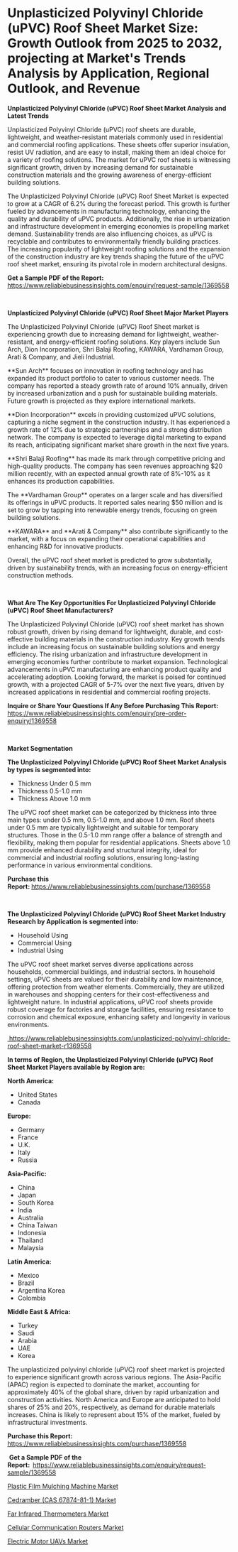 <p><h1>Unplasticized Polyvinyl Chloride (uPVC) Roof Sheet Market Size: Growth Outlook from 2025 to 2032, projecting at Market's Trends Analysis by Application, Regional Outlook, and Revenue</h1></p><p><strong>Unplasticized Polyvinyl Chloride (uPVC) Roof Sheet Market Analysis and Latest Trends</strong></p>
<p><p>Unplasticized Polyvinyl Chloride (uPVC) roof sheets are durable, lightweight, and weather-resistant materials commonly used in residential and commercial roofing applications. These sheets offer superior insulation, resist UV radiation, and are easy to install, making them an ideal choice for a variety of roofing solutions. The market for uPVC roof sheets is witnessing significant growth, driven by increasing demand for sustainable construction materials and the growing awareness of energy-efficient building solutions.</p><p>The Unplasticized Polyvinyl Chloride (uPVC) Roof Sheet Market is expected to grow at a CAGR of 6.2% during the forecast period. This growth is further fueled by advancements in manufacturing technology, enhancing the quality and durability of uPVC products. Additionally, the rise in urbanization and infrastructure development in emerging economies is propelling market demand. Sustainability trends are also influencing choices, as uPVC is recyclable and contributes to environmentally friendly building practices. The increasing popularity of lightweight roofing solutions and the expansion of the construction industry are key trends shaping the future of the uPVC roof sheet market, ensuring its pivotal role in modern architectural designs.</p></p>
<p><strong>Get a Sample PDF of the Report:&nbsp;</strong> <a href="https://www.reliablebusinessinsights.com/enquiry/request-sample/1369558?utm_campaign=75&utm_medium=2&utm_source=Github&utm_content=ia&utm_term=22032025&utm_id=unplasticized-polyvinyl-chloride-upvc-roof-sheet">https://www.reliablebusinessinsights.com/enquiry/request-sample/1369558</a></p>
<p>&nbsp;</p>
<p><strong>Unplasticized Polyvinyl Chloride (uPVC) Roof Sheet Major Market Players</strong></p>
<p><p>The Unplasticized Polyvinyl Chloride (uPVC) Roof Sheet market is experiencing growth due to increasing demand for lightweight, weather-resistant, and energy-efficient roofing solutions. Key players include Sun Arch, Dion Incorporation, Shri Balaji Roofing, KAWARA, Vardhaman Group, Arati & Company, and Jieli Industrial.</p><p>**Sun Arch** focuses on innovation in roofing technology and has expanded its product portfolio to cater to various customer needs. The company has reported a steady growth rate of around 10% annually, driven by increased urbanization and a push for sustainable building materials. Future growth is projected as they explore international markets.</p><p>**Dion Incorporation** excels in providing customized uPVC solutions, capturing a niche segment in the construction industry. It has experienced a growth rate of 12% due to strategic partnerships and a strong distribution network. The company is expected to leverage digital marketing to expand its reach, anticipating significant market share growth in the next five years.</p><p>**Shri Balaji Roofing** has made its mark through competitive pricing and high-quality products. The company has seen revenues approaching $20 million recently, with an expected annual growth rate of 8%-10% as it enhances its production capabilities. </p><p>The **Vardhaman Group** operates on a larger scale and has diversified its offerings in uPVC products. It reported sales nearing $50 million and is set to grow by tapping into renewable energy trends, focusing on green building solutions.</p><p>**KAWARA** and **Arati & Company** also contribute significantly to the market, with a focus on expanding their operational capabilities and enhancing R&D for innovative products.</p><p>Overall, the uPVC roof sheet market is predicted to grow substantially, driven by sustainability trends, with an increasing focus on energy-efficient construction methods.</p></p>
<p>&nbsp;</p>
<p><strong>What Are The Key Opportunities For Unplasticized Polyvinyl Chloride (uPVC) Roof Sheet Manufacturers?</strong></p>
<p><p>The Unplasticized Polyvinyl Chloride (uPVC) roof sheet market has shown robust growth, driven by rising demand for lightweight, durable, and cost-effective building materials in the construction industry. Key growth trends include an increasing focus on sustainable building solutions and energy efficiency. The rising urbanization and infrastructure development in emerging economies further contribute to market expansion. Technological advancements in uPVC manufacturing are enhancing product quality and accelerating adoption. Looking forward, the market is poised for continued growth, with a projected CAGR of 5-7% over the next five years, driven by increased applications in residential and commercial roofing projects.</p></p>
<p><strong>Inquire or Share Your Questions If Any Before Purchasing This Report:</strong> <a href="https://www.reliablebusinessinsights.com/enquiry/pre-order-enquiry/1369558?utm_campaign=75&utm_medium=2&utm_source=Github&utm_content=ia&utm_term=22032025&utm_id=unplasticized-polyvinyl-chloride-upvc-roof-sheet">https://www.reliablebusinessinsights.com/enquiry/pre-order-enquiry/1369558</a></p>
<p>&nbsp;</p>
<p><strong>Market Segmentation</strong></p>
<p><strong>The Unplasticized Polyvinyl Chloride (uPVC) Roof Sheet Market Analysis by types is segmented into:</strong></p>
<p><ul><li>Thickness Under 0.5 mm</li><li>Thickness 0.5-1.0 mm</li><li>Thickness Above 1.0 mm</li></ul></p>
<p><p>The uPVC roof sheet market can be categorized by thickness into three main types: under 0.5 mm, 0.5-1.0 mm, and above 1.0 mm. Roof sheets under 0.5 mm are typically lightweight and suitable for temporary structures. Those in the 0.5-1.0 mm range offer a balance of strength and flexibility, making them popular for residential applications. Sheets above 1.0 mm provide enhanced durability and structural integrity, ideal for commercial and industrial roofing solutions, ensuring long-lasting performance in various environmental conditions.</p></p>
<p><strong>Purchase this Report:&nbsp;</strong><a href="https://www.reliablebusinessinsights.com/purchase/1369558?utm_campaign=75&utm_medium=2&utm_source=Github&utm_content=ia&utm_term=22032025&utm_id=unplasticized-polyvinyl-chloride-upvc-roof-sheet">https://www.reliablebusinessinsights.com/purchase/1369558</a></p>
<p>&nbsp;</p>
<p><strong>The Unplasticized Polyvinyl Chloride (uPVC) Roof Sheet Market Industry Research by Application is segmented into:</strong></p>
<p><ul><li>Household Using</li><li>Commercial Using</li><li>Industrial Using</li></ul></p>
<p><p>The uPVC roof sheet market serves diverse applications across households, commercial buildings, and industrial sectors. In household settings, uPVC sheets are valued for their durability and low maintenance, offering protection from weather elements. Commercially, they are utilized in warehouses and shopping centers for their cost-effectiveness and lightweight nature. In industrial applications, uPVC roof sheets provide robust coverage for factories and storage facilities, ensuring resistance to corrosion and chemical exposure, enhancing safety and longevity in various environments.</p></p>
<p><a href="https://www.reliablebusinessinsights.com/unplasticized-polyvinyl-chloride-roof-sheet-market-r1369558?utm_campaign=75&utm_medium=2&utm_source=Github&utm_content=ia&utm_term=22032025&utm_id=unplasticized-polyvinyl-chloride-upvc-roof-sheet">&nbsp;https://www.reliablebusinessinsights.com/unplasticized-polyvinyl-chloride-roof-sheet-market-r1369558</a></p>
<p><strong>In terms of Region, the Unplasticized Polyvinyl Chloride (uPVC) Roof Sheet Market Players available by Region are:</strong></p>
<p>
    <p> <strong> North America: </strong>
        <ul>
            <li>United States</li>
            <li>Canada</li>
        </ul>
        </p> 
    <p> <strong> Europe: </strong>
        <ul>
            <li>Germany</li>
            <li>France</li>
            <li>U.K.</li>
            <li>Italy</li>
            <li>Russia</li>
        </ul>
        </p> 
    <p> <strong> Asia-Pacific: </strong>
        <ul>
            <li>China</li>
            <li>Japan</li>
            <li>South Korea</li>
            <li>India</li>
            <li>Australia</li>
            <li>China Taiwan</li>
            <li>Indonesia</li>
            <li>Thailand</li>
            <li>Malaysia</li>
        </ul>
        </p> 
    <p> <strong> Latin America: </strong>
        <ul>
            <li>Mexico</li>
            <li>Brazil</li>
            <li>Argentina Korea</li>
            <li>Colombia</li>
        </ul>
        </p> 
    <p> <strong> Middle East & Africa: </strong>
        <ul>
            <li>Turkey</li>
            <li>Saudi</li>
            <li>Arabia</li>
            <li>UAE</li>
            <li>Korea</li>
        </ul>
    </p>
    </p>
<p><p>The unplasticized polyvinyl chloride (uPVC) roof sheet market is projected to experience significant growth across various regions. The Asia-Pacific (APAC) region is expected to dominate the market, accounting for approximately 40% of the global share, driven by rapid urbanization and construction activities. North America and Europe are anticipated to hold shares of 25% and 20%, respectively, as demand for durable materials increases. China is likely to represent about 15% of the market, fueled by infrastructural investments.</p></p>
<p><strong>Purchase this Report: </strong><a href="https://www.reliablebusinessinsights.com/purchase/1369558?utm_campaign=75&utm_medium=2&utm_source=Github&utm_content=ia&utm_term=22032025&utm_id=unplasticized-polyvinyl-chloride-upvc-roof-sheet">https://www.reliablebusinessinsights.com/purchase/1369558</a></p>
<p>&nbsp;<strong>Get a Sample PDF of the Report:&nbsp;&nbsp;</strong><a href="https://www.reliablebusinessinsights.com/enquiry/request-sample/1369558?utm_campaign=75&utm_medium=2&utm_source=Github&utm_content=ia&utm_term=22032025&utm_id=unplasticized-polyvinyl-chloride-upvc-roof-sheet">https://www.reliablebusinessinsights.com/enquiry/request-sample/1369558</a></p>
<p><strong></strong></p>
<p><p><a href="https://github.com/jensanohishi/Market-Research-Report-List-1/blob/main/plastic-film-mulching-machine-market.md?utm_campaign=75&utm_medium=2&utm_source=Github&utm_content=ia&utm_term=22032025&utm_id=unplasticized-polyvinyl-chloride-upvc-roof-sheet">Plastic Film Mulching Machine Market</a></p><p><a href="https://github.com/kavechoxo/Market-Research-Report-List-1/blob/main/cedramber-cas-67874-81-1-market.md?utm_campaign=75&utm_medium=2&utm_source=Github&utm_content=ia&utm_term=22032025&utm_id=unplasticized-polyvinyl-chloride-upvc-roof-sheet">Cedramber (CAS 67874-81-1) Market</a></p><p><a href="https://github.com/qianyateina/Market-Research-Report-List-1/blob/main/far-infrared-thermometers-market.md?utm_campaign=75&utm_medium=2&utm_source=Github&utm_content=ia&utm_term=22032025&utm_id=unplasticized-polyvinyl-chloride-upvc-roof-sheet">Far Infrared Thermometers Market</a></p><p><a href="https://github.com/gavalegeyndt26/Market-Research-Report-List-1/blob/main/cellular-communication-routers-market.md?utm_campaign=75&utm_medium=2&utm_source=Github&utm_content=ia&utm_term=22032025&utm_id=unplasticized-polyvinyl-chloride-upvc-roof-sheet">Cellular Communication Routers Market</a></p><p><a href="https://github.com/boonegoicks7/Market-Research-Report-List-1/blob/main/electric-motor-uavs-market.md?utm_campaign=75&utm_medium=2&utm_source=Github&utm_content=ia&utm_term=22032025&utm_id=unplasticized-polyvinyl-chloride-upvc-roof-sheet">Electric Motor UAVs Market</a></p></p>